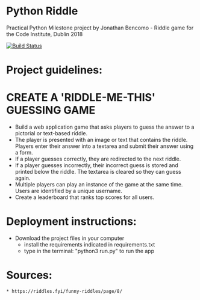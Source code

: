 # Python Riddle

Practical Python Milestone project by Jonathan Bencomo - Riddle game for the Code Institute, Dublin 2018

[![Build Status](https://travis-ci.org/Bencomo/Riddle.svg?branch=master)](https://travis-ci.org/Bencomo/Riddle)

# Project guidelines:
# CREATE A 'RIDDLE-ME-THIS' GUESSING GAME
* Build a web application game that asks players to guess the answer to a pictorial or text-based riddle.
* The player is presented with an image or text that contains the riddle. Players enter their answer into a textarea and submit their answer using a form.
* If a player guesses correctly, they are redirected to the next riddle.
* If a player guesses incorrectly, their incorrect guess is stored and printed below the riddle. The textarea is cleared so they can guess again.
* Multiple players can play an instance of the game at the same time. Users are identified by a unique username.
* Create a leaderboard that ranks top scores for all users.

# Deployment instructions:
- Download the project files in your computer 
    * install the requirements indicated in requirements.txt
    * type in the terminal: "python3 run.py" to run the app

# Sources:
    * https://riddles.fyi/funny-riddles/page/8/
    